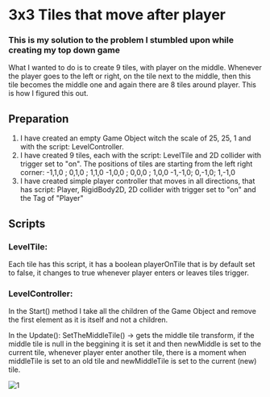 # 3x3 Tiles that move after player

### This is my solution to the problem I stumbled upon while creating my top down game
What I wanted to do is to create 9 tiles, with player on the middle. Whenever the player goes to the left or right, on the tile next to the middle, then this tile becomes the middle one and again there are 8 tiles around player. This is how I figured this out.

## Preparation
1) I have created an empty Game Object witch the scale of 25, 25, 1 and with the script: LevelController.
2) I have created 9 tiles, each with the script: LevelTile and 2D collider with trigger set to "on". The positions of tiles are starting from the left right corner: 
  -1,1,0 ; 0,1,0 ; 1,1,0
  -1,0,0 ; 0,0,0 ; 1,0,0
  -1,-1,0; 0,-1,0; 1,-1,0
3) I have created simple player controller that moves in all directions, that has script: Player, RigidBody2D, 2D collider with trigger set to "on" and the Tag of "Player"

## Scripts
### LevelTile:
Each tile has this script, it has a boolean playerOnTile that is by default set to false, it changes to true whenever player enters or leaves tiles trigger.

### LevelController:
In the Start() method I take all the children of the Game Object and remove the first element as it is itself and not a children.

In the Update():
SetTheMiddleTile() -> gets the middle tile transform, if the middle tile is null in the beggining it is set it and then newMiddle is set to the current tile, whenever player enter another tile, there is a moment when middleTile is set to an old tile and newMiddleTile is set to the current (new) tile.
  
![1](https://user-images.githubusercontent.com/44843822/196749345-429c70ed-a103-469c-b516-edba3b5502bc.png)
